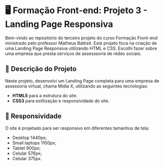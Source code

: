 # 🖥️ Formação Front-end: Projeto 3 - Landing Page Responsiva

Bem-vindo ao repositório do terceiro projeto do curso Formação Front-end ministrado pelo professor Matheus Battisti. Este projeto foca na criação de uma Landing Page Responsiva utilizando HTML e CSS. Escolhi fazer sobre uma empresa que presta serviços de assesssoria de redes sociais.

## 📄 Descrição do Projeto

Neste projeto, desenvolvi um Landing Page completa para uma empresa de assessoria virtual, chama Mídia X, utilizando as seguintes tecnologias:

- **HTML5** para a estrutura do site.
- **CSS3** para estilização e responsividade do site.

## 📱 Responsividade

O site é projetado para ser responsivo em diferentes tamanhos de tela: 

- Desktop 1440px;
- Small laptops 1100px;
- Tablet 900px;
- Celular 576px;
- Celular 375px.
